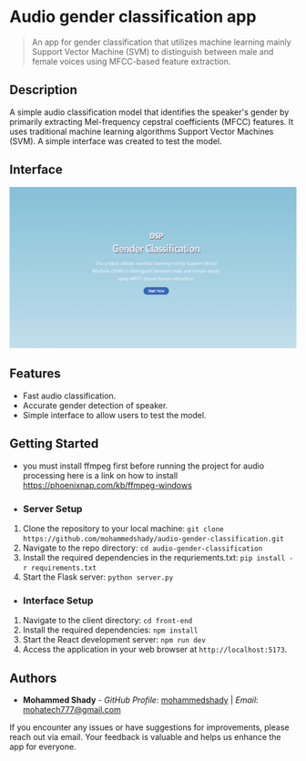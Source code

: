 # Audio gender classification app
> An app for gender classification that utilizes machine learning mainly Support Vector Machine (SVM) to distinguish between male and female voices using MFCC-based feature extraction. 

## Description
A simple audio classification model that identifies the speaker's gender by primarily extracting Mel-frequency cepstral coefficients (MFCC) features. It uses traditional machine learning algorithms Support Vector Machines (SVM). A simple interface was created to test the model.

## Interface
![User Interface](assets/interface.gif "Interface Page")

## Features

- Fast audio classification.
- Accurate gender detection of speaker.
- Simple interface to allow users to test the model.

## Getting Started
- you must install ffmpeg first before running the project for audio processing here is a link on how to install https://phoenixnap.com/kb/ffmpeg-windows
- ### Server Setup
1. Clone the repository to your local machine:
    `git clone https://github.com/mohammedshady/audio-gender-classification.git`
2. Navigate to the repo directory:
    `cd audio-gender-classification`
3. Install the required dependencies in the requriements.txt:
    `pip install -r requirements.txt`
6. Start the Flask server:
    `python server.py`

- ### Interface Setup
1. Navigate to the client directory:
    `cd front-end`
2. Install the required dependencies:
    `npm install`
3. Start the React development server:
    `npm run dev`
4. Access the application in your web browser at `http://localhost:5173`.

## Authors
- **Mohammed Shady** - _GitHub Profile_: [mohammedshady](https://github.com/mohammedshady) | _Email_: mohatech777@gmail.com

If you encounter any issues or have suggestions for improvements, please reach out via email. Your feedback is valuable and helps us enhance the app for everyone.


